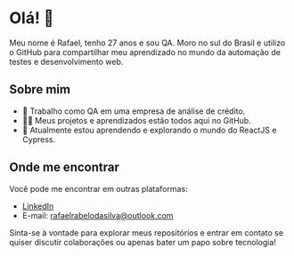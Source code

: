 # Olá! 👋

Meu nome é Rafael, tenho 27 anos e sou QA. Moro no sul do Brasil e utilizo o GitHub para compartilhar meu aprendizado no mundo da automação de testes e desenvolvimento web.

## Sobre mim

- 🔭 Trabalho como QA em uma empresa de análise de crédito.
- 👨‍💻 Meus projetos e aprendizados estão todos aqui no GitHub.
- 🌱 Atualmente estou aprendendo e explorando o mundo do ReactJS e Cypress.

## Onde me encontrar

Você pode me encontrar em outras plataformas:

- [LinkedIn](https://www.linkedin.com/in/rafaelrabelodasilva/)
- E-mail: rafaelrabelodasilva@outlook.com

Sinta-se à vontade para explorar meus repositórios e entrar em contato se quiser discutir colaborações ou apenas bater um papo sobre tecnologia!

